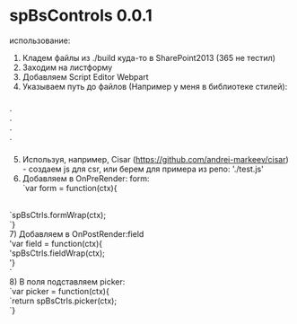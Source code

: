 # spBsControls 0.0.1
 использование:<br/>
 1) Кладем файлы из ./build куда-то в SharePoint2013 (365 не тестил)<br/>
 2) Заходим на листформу<br/>
 3) Добавляем Script Editor Webpart<br/>
 4) Указываем путь до файлов (Например у меня в библиотеке стилей): <br/>
 <br/>
`<link href='http://portal.jenewa.local/Style%20Library/build/vendor.css' media='screen' rel='stylesheet' type='text/css'/>
<br/>
`<script src='http://portal.jenewa.local/Style%20Library/build/vendor.js' type='text/javascript'></script>
<br/>
`<link href='http://portal.jenewa.local/Style%20Library/build/main.css' media='screen' rel='stylesheet' type='text/css'/>
<br/>
`<script src='http://portal.jenewa.local/Style%20Library/build/main.js' type='text/javascript'></script>
<br/>

 5) Используя, например, Cisar (https://github.com/andrei-markeev/cisar) - создаем js для csr, или берем для примера из репо: './test.js'<br/>
 6) Добавляем в OnPreRender: form:<br/>
 `var form = function(ctx){
 <br/>
 `spBsCtrls.formWrap(ctx);
 <br/>
 `}
 <br/>
 7) Добавляем в OnPostRender:field  
 <br/>
  'var field = function(ctx){
  <br/>
  'spBsCtrls.fieldWrap(ctx);
  <br/>
  '}
  <br/>
 `
 <br/>
 8) В поля подставляем picker:
  <br/>
 `var picker = function(ctx){
  <br/>
`return spBsCtrls.picker(ctx);
 <br/>
`}
 <br/>

